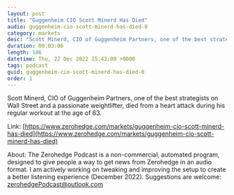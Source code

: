 ```yaml
---
layout: post
title: "Guggenheim CIO Scott Minerd Has Died"
audio: guggenheim-cio-scott-minerd-has-died-0
category: markets
desc: "Scott Minerd, CIO of Guggenheim Partners, one of the best strategists on Wall Street and a passionate weightlifter, died from a heart attack during his regular workout at the age of 63."
duration: 00:03:06
length: 186
datetime: Thu, 22 Dec 2022 15:42:00 +0000
tags: podcast
guid: guggenheim-cio-scott-minerd-has-died-0
order: 1
---
```

Scott Minerd, CIO of Guggenheim Partners, one of the best strategists on Wall Street and a passionate weightlifter, died from a heart attack during his regular workout at the age of 63.

Link: [https://www.zerohedge.com/markets/guggenheim-cio-scott-minerd-has-died](https://www.zerohedge.com/markets/guggenheim-cio-scott-minerd-has-died)

About: The Zerohedge Podcast is a non-commercial, automated program, designed to give people a way to get news from Zerohedge in an audio format.  I am actively working on tweaking and improving the setup to create a better listening experience (December 2022).  Suggestions are welcome: [zerohedgePodcast@outlook.com](mailto:zerohedgePodcast@outlook.com)